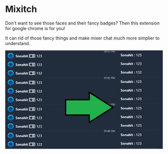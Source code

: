 # Mixitch

Don't want to see those faces and their fancy badges? Then this extension for google chrome is for you!

It can rid of those fancy things and make mixer chat much more simplier to understand.

![AtWork](/Extension/Screen.png)
